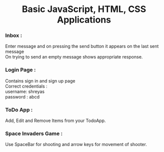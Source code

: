 
<h1> <center>Basic JavaScript, HTML, CSS Applications</center></h1> 
<h3> Inbox : </h3>
Enter message and on pressing the send button it appears on the last sent message<br />
On trying to send an empty message shows appropriate response.<br />

<h3> Login Page : </h3> 
Contains sign in and sign up page<br />
Correct credentials : <br />
username: shreyas<br />
password : abcd<br />

<h3>ToDo App : </h3> 
Add, Edit and Remove Items from your TodoApp.<br />

<h3>Space Invaders Game : </h3>
Use SpaceBar for shooting and arrow keys for movement of shooter.<br />



